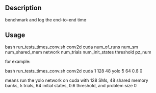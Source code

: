 ## Description

benchmark and log the end-to-end time

## Usage

bash run_tests_times_conv.sh conv2d cuda num_of_runs num_sm num_shared_mem network num_trials num_init_states threshold pz_num

for example:

bash run_tests_times_conv.sh conv2d cuda 1 128 48 yolo 5 64 0.6 0

means run the yolo network on cuda with 128 SMs, 48 shared memory banks, 5 trials, 64 initial states, 0.6 threshold, and problem size 0